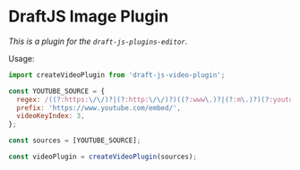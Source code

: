 # DraftJS Image Plugin

*This is a plugin for the `draft-js-plugins-editor`.*

Usage:

```js
import createVideoPlugin from 'draft-js-video-plugin';

const YOUTUBE_SOURCE = {
  regex: /((?:https:\/\/)?|(?:http:\/\/)?)((?:www\.)?|(?:m\.)?)(?:youtube(?:-nocookie)?\.com\/(?:[^\/]+\/.+\/|(?:v|e(?:mbed)?)\/|.*[?&]v=)|youtu\.be\/)([^"&?\/ ]{11})/i,
  prefix: 'https://www.youtube.com/embed/',
  videoKeyIndex: 3,
};

const sources = [YOUTUBE_SOURCE];

const videoPlugin = createVideoPlugin(sources);
```
